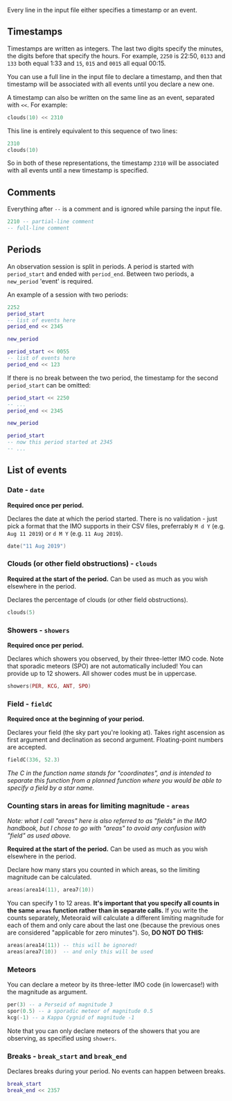 Every line in the input file either specifies a timestamp or an event.

## Timestamps

Timestamps are written as integers. The last two digits specify the minutes,
the digits before that specify the hours. For example, `2250` is 22:50,
`0133` and `133` both equal 1:33 and `15`, `015` and `0015` all equal
00:15.

You can use a full line in the input file to declare a timestamp, and then
that timestamp will be associated with all events until you declare a new one.

A timestamp can also be written on the same line as an event, separated with
`<<`. For example:

```lua
clouds(10) << 2310
```

This line is entirely equivalent to this sequence of two lines:

```lua
2310
clouds(10)
```

So in both of these representations, the timestamp `2310` will be associated
with all events until a new timestamp is specified.

## Comments

Everything after `--` is a comment and is ignored while parsing the input file.

```lua
2210 -- partial-line comment
-- full-line comment
```

## Periods

An observation session is split in periods. A period is started with
`period_start` and ended with `period_end`. Between two periods, a `new_period`
'event' is required.

An example of a session with two periods:

```lua
2252
period_start
-- list of events here
period_end << 2345

new_period

period_start << 0055
-- list of events here
period_end << 123
```

If there is no break between the two period, the timestamp for the second
`period_start` can be omitted:

```lua
period_start << 2250
-- ...
period_end << 2345

new_period

period_start
-- now this period started at 2345
-- ...
```

## List of events

### Date - `date`

**Required once per period.**

Declares the date at which the period started. There is no validation - just
pick a format that the IMO supports in their CSV files, preferrably `M d Y`
(e.g. `Aug 11 2019`) or `d M Y` (e.g. `11 Aug 2019`).

```lua
date("11 Aug 2019")
```

### Clouds (or other field obstructions) - `clouds`

**Required at the start of the period.** Can be used as much as you wish
elsewhere in the period.

Declares the percentage of clouds (or other field obstructions).

```lua
clouds(5)
```

### Showers - `showers`

**Required once per period.**

Declares which showers you observed, by their three-letter IMO code.
Note that sporadic meteors (SPO) are not automatically included!
You can provide up to 12 showers. All shower codes must be in uppercase.

```lua
showers(PER, KCG, ANT, SPO)
```

### Field - `fieldC`

**Required once at the beginning of your period.**

Declares your field (the sky part you're looking at). Takes right ascension as
first argument and declination as second argument. Floating-point numbers are
accepted.


```lua
fieldC(336, 52.3)
```

*The C in the function name stands for "coordinates", and is intended to
separate this function from a planned function where you would be able to
specify a field by a star name.*

### Counting stars in areas for limiting magnitude - `areas`

*Note: what I call "areas" here is also referred to as "fields" in the IMO
handbook, but I chose to go with "areas" to avoid any confusion with "field"
as used above.*

**Required at the start of the period.** Can be used as much as you wish
elsewhere in the period.

Declare how many stars you counted in which areas, so the limiting magnitude
can be calculated.

```lua
areas(area14(11), area7(10))
```

You can specify 1 to 12 areas. **It's important that you specify all counts in
the same `areas` function rather than in separate calls.** If you write the
counts separately, Meteoraid will calculate a different limiting magnitude for
each of them and only care about the last one (because the previous ones are
considered "applicable for zero minutes"). So, **DO NOT DO THIS:**

```lua
areas(area14(11)) -- this will be ignored!
areas(area7(10))  -- and only this will be used
```

### Meteors

You can declare a meteor by its three-letter IMO code (in lowercase!) with the
magnitude as argument.

```lua
per(3) -- a Perseid of magnitude 3
spor(0.5) -- a sporadic meteor of magnitude 0.5
kcg(-1) -- a Kappa Cygnid of magnitude -1
```

Note that you can only declare meteors of the showers that you are observing,
as specified using `showers`.

### Breaks - `break_start` and `break_end`

Declares breaks during your period. No events can happen between breaks.

```lua
break_start
break_end << 2357
```




